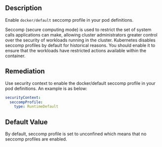 ## Description

Enable `docker/default` seccomp profile in your pod definitions.

Seccomp (secure computing mode) is used to restrict the set of system calls applications
can make, allowing cluster administrators greater control over the security of workloads
running in the cluster. Kubernetes disables seccomp profiles by default for historical
reasons. You should enable it to ensure that the workloads have restricted actions available
within the container.

## Remediation

Use security context to enable the docker/default seccomp profile in your pod definitions. An example is as below:

```yaml
securityContext:
  seccompProfile:
    type: RuntimeDefault
```

## Default Value

By default, seccomp profile is set to unconfined which means that no seccomp profiles are enabled.